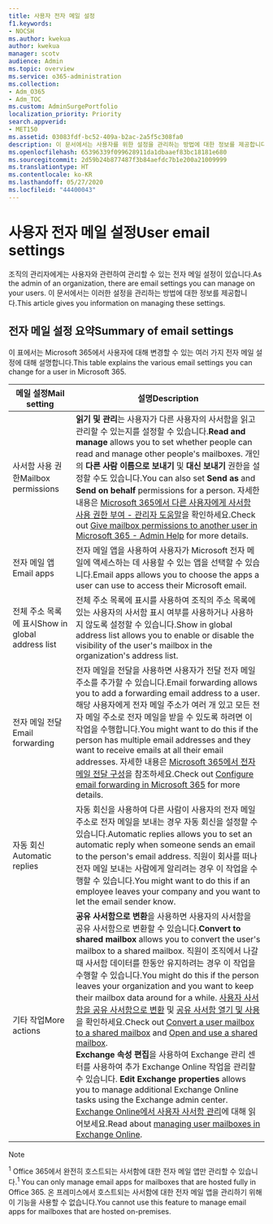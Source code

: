 ```yaml
---
title: 사용자 전자 메일 설정
f1.keywords:
- NOCSH
ms.author: kwekua
author: kwekua
manager: scotv
audience: Admin
ms.topic: overview
ms.service: o365-administration
ms.collection:
- Adm_O365
- Adm_TOC
ms.custom: AdminSurgePortfolio
localization_priority: Priority
search.appverid:
- MET150
ms.assetid: 03083fdf-bc52-409a-b2ac-2a5f5c308fa0
description: 이 문서에서는 사용자를 위한 설정을 관리하는 방법에 대한 정보를 제공합니다.
ms.openlocfilehash: 65396339f099628911da1dbaaef83bc18181e680
ms.sourcegitcommit: 2d59b24b877487f3b84aefdc7b1e200a21009999
ms.translationtype: HT
ms.contentlocale: ko-KR
ms.lasthandoff: 05/27/2020
ms.locfileid: "44400043"
---
```

# <a name="user-email-settings"></a><span data-ttu-id="9075b-103">사용자 전자 메일 설정</span><span class="sxs-lookup"><span data-stu-id="9075b-103">User email settings</span></span>

<span data-ttu-id="9075b-104">조직의 관리자에게는 사용자와 관련하여 관리할 수 있는 전자 메일 설정이 있습니다.</span><span class="sxs-lookup"><span data-stu-id="9075b-104">As the admin of an organization, there are email settings you can manage on your users.</span></span> <span data-ttu-id="9075b-105">이 문서에서는 이러한 설정을 관리하는 방법에 대한 정보를 제공합니다.</span><span class="sxs-lookup"><span data-stu-id="9075b-105">This article gives you information on managing these settings.</span></span>

## <a name="summary-of-email-settings"></a><span data-ttu-id="9075b-106">전자 메일 설정 요약</span><span class="sxs-lookup"><span data-stu-id="9075b-106">Summary of email settings</span></span>

<span data-ttu-id="9075b-107">이 표에서는 Microsoft 365에서 사용자에 대해 변경할 수 있는 여러 가지 전자 메일 설정에 대해 설명합니다.</span><span class="sxs-lookup"><span data-stu-id="9075b-107">This table explains the various email settings you can change for a user in Microsoft 365.</span></span>


|<span data-ttu-id="9075b-108">메일 설정</span><span class="sxs-lookup"><span data-stu-id="9075b-108">Mail setting</span></span>|<span data-ttu-id="9075b-109">설명</span><span class="sxs-lookup"><span data-stu-id="9075b-109">Description</span></span>  |
|---------|---------|
|<span data-ttu-id="9075b-110">사서함 사용 권한</span><span class="sxs-lookup"><span data-stu-id="9075b-110">Mailbox permissions</span></span>| <span data-ttu-id="9075b-111">**읽기 및 관리**는 사용자가 다른 사용자의 사서함을 읽고 관리할 수 있는지를 설정할 수 있습니다.</span><span class="sxs-lookup"><span data-stu-id="9075b-111">**Read and manage** allows you to set whether people can read and manage other people's mailboxes.</span></span> <span data-ttu-id="9075b-112">개인의 **다른 사람 이름으로 보내기** 및 **대신 보내기** 권한을 설정할 수도 있습니다.</span><span class="sxs-lookup"><span data-stu-id="9075b-112">You can also set **Send as** and **Send on behalf** permissions for a person.</span></span> <span data-ttu-id="9075b-113">자세한 내용은 [Microsoft 365에서 다른 사용자에게 사서함 사용 권한 부여 - 관리자 도움말](../add-users/give-mailbox-permissions-to-another-user.md)을 확인하세요.</span><span class="sxs-lookup"><span data-stu-id="9075b-113">Check out [Give mailbox permissions to another user in Microsoft 365 - Admin Help](../add-users/give-mailbox-permissions-to-another-user.md) for more details.</span></span> |
|<span data-ttu-id="9075b-114">전자 메일 앱</span><span class="sxs-lookup"><span data-stu-id="9075b-114">Email apps</span></span>| <span data-ttu-id="9075b-115">전자 메일 앱을 사용하여 사용자가 Microsoft 전자 메일에 액세스하는 데 사용할 수 있는 앱을 선택할 수 있습니다.</span><span class="sxs-lookup"><span data-stu-id="9075b-115">Email apps allows you to choose the apps a user can use to access their Microsoft email.</span></span> |
|<span data-ttu-id="9075b-116">전체 주소 목록에 표시</span><span class="sxs-lookup"><span data-stu-id="9075b-116">Show in global address list</span></span>| <span data-ttu-id="9075b-117">전체 주소 목록에 표시를 사용하여 조직의 주소 목록에 있는 사용자의 사서함 표시 여부를 사용하거나 사용하지 않도록 설정할 수 있습니다.</span><span class="sxs-lookup"><span data-stu-id="9075b-117">Show in global address list allows you to enable or disable the visibility of the user's mailbox in the organization's address list.</span></span> |
|<span data-ttu-id="9075b-118">전자 메일 전달</span><span class="sxs-lookup"><span data-stu-id="9075b-118">Email forwarding</span></span>|<span data-ttu-id="9075b-119">전자 메일을 전달을 사용하면 사용자가 전달 전자 메일 주소를 추가할 수 있습니다.</span><span class="sxs-lookup"><span data-stu-id="9075b-119">Email forwarding allows you to add a forwarding email address to a user.</span></span> <span data-ttu-id="9075b-120">해당 사용자에게 전자 메일 주소가 여러 개 있고 모든 전자 메일 주소로 전자 메일을 받을 수 있도록 하려면 이 작업을 수행합니다.</span><span class="sxs-lookup"><span data-stu-id="9075b-120">You might want to do this if the person has multiple email addresses and they want to receive emails at all their email addresses.</span></span> <span data-ttu-id="9075b-121">자세한 내용은 [Microsoft 365에서 전자 메일 전달 구성](configure-email-forwarding.md)을 참조하세요.</span><span class="sxs-lookup"><span data-stu-id="9075b-121">Check out [Configure email forwarding in Microsoft 365](configure-email-forwarding.md) for more details.</span></span>|
|<span data-ttu-id="9075b-122">자동 회신</span><span class="sxs-lookup"><span data-stu-id="9075b-122">Automatic replies</span></span>|<span data-ttu-id="9075b-123">자동 회신을 사용하여 다른 사람이 사용자의 전자 메일 주소로 전자 메일을 보내는 경우 자동 회신을 설정할 수 있습니다.</span><span class="sxs-lookup"><span data-stu-id="9075b-123">Automatic replies allows you to set an automatic reply when someone sends an email to the person's email address.</span></span> <span data-ttu-id="9075b-124">직원이 회사를 떠나 전자 메일 보내는 사람에게 알리려는 경우 이 작업을 수행할 수 있습니다.</span><span class="sxs-lookup"><span data-stu-id="9075b-124">You might want to do this if an employee leaves your company and you want to let the email sender know.</span></span>|
|<span data-ttu-id="9075b-125">기타 작업</span><span class="sxs-lookup"><span data-stu-id="9075b-125">More actions</span></span>| <span data-ttu-id="9075b-126">**공유 사서함으로 변환**을 사용하면 사용자의 사서함을 공유 사서함으로 변환할 수 있습니다.</span><span class="sxs-lookup"><span data-stu-id="9075b-126">**Convert to shared mailbox** allows you to convert the user's mailbox to a shared mailbox.</span></span> <span data-ttu-id="9075b-127">직원이 조직에서 나갈 때 사서함 데이터를 한동안 유지하려는 경우 이 작업을 수행할 수 있습니다.</span><span class="sxs-lookup"><span data-stu-id="9075b-127">You might do this if the person leaves your organization and you want to keep their mailbox data around for a while.</span></span> <span data-ttu-id="9075b-128">[사용자 사서함을 공유 사서함으로 변환](convert-user-mailbox-to-shared-mailbox.md) 및 [공유 사서함 열기 및 사용](https://support.office.com/article/open-and-use-a-shared-mailbox-in-outlook-d94a8e9e-21f1-4240-808b-de9c9c088afd)을 확인하세요.</span><span class="sxs-lookup"><span data-stu-id="9075b-128">Check out [Convert a user mailbox to a shared mailbox](convert-user-mailbox-to-shared-mailbox.md) and [Open and use a shared mailbox](https://support.office.com/article/open-and-use-a-shared-mailbox-in-outlook-d94a8e9e-21f1-4240-808b-de9c9c088afd).</span></span></br><span data-ttu-id="9075b-129">**Exchange 속성 편집**을 사용하여 Exchange 관리 센터를 사용하여 추가 Exchange Online 작업을 관리할 수 있습니다. </span><span class="sxs-lookup"><span data-stu-id="9075b-129">**Edit Exchange properties** allows you to manage additional Exchange Online tasks using the Exchange admin center.</span></span> <span data-ttu-id="9075b-130">[Exchange Online에서 사용자 사서함 관리](https://docs.microsoft.com/exchange/recipients-in-exchange-online/manage-user-mailboxes/manage-user-mailboxes)에 대해 읽어보세요.</span><span class="sxs-lookup"><span data-stu-id="9075b-130">Read about [managing user mailboxes in Exchange Online](https://docs.microsoft.com/exchange/recipients-in-exchange-online/manage-user-mailboxes/manage-user-mailboxes).</span></span>|

> [!NOTE]
>
> <span data-ttu-id="9075b-131"><sup>1</sup> Office 365에서 완전히 호스트되는 사서함에 대한 전자 메일 앱만 관리할 수 있습니다.</span><span class="sxs-lookup"><span data-stu-id="9075b-131"><sup>1</sup> You can only manage email apps for mailboxes that are hosted fully in Office 365.</span></span> <span data-ttu-id="9075b-132">온 프레미스에서 호스트되는 사서함에 대한 전자 메일 앱을 관리하기 위해 이 기능을 사용할 수 없습니다.</span><span class="sxs-lookup"><span data-stu-id="9075b-132">You cannot use this feature to manage email apps for mailboxes that are hosted on-premises.</span></span>
